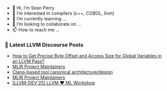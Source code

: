 - 👋 Hi, I’m Sean Perry
- 👀 I’m interested in compilers (c++, COBOL, llvm)
- 🌱 I’m currently learning ...
- 💞️ I’m looking to collaborate on ...
- 📫 How to reach me ...

<!---
s66perry/s66perry is a ✨ special ✨ repository because its `README.md` (this file) appears on your GitHub profile.
You can click the Preview link to take a look at your changes.
--->
### 📕 Latest LLVM Discourse Posts

<!-- DISCOURSE-LLVM:START -->
- [How to Get Precise Byte Offset and Access Size for Global Variables in an LLVM Pass?](https://discourse.llvm.org/t/how-to-get-precise-byte-offset-and-access-size-for-global-variables-in-an-llvm-pass/87576#post_1)
- [MLIR Project Maintainers](https://discourse.llvm.org/t/mlir-project-maintainers/87189#post_17)
- [Clang-based tool canonical architecture/design](https://discourse.llvm.org/t/clang-based-tool-canonical-architecture-design/87529#post_8)
- [MLIR Project Maintainers](https://discourse.llvm.org/t/mlir-project-maintainers/87189#post_16)
- [[LLVM-DEV&#39;25] LLVM :hearts: ML Workshop](https://discourse.llvm.org/t/llvm-dev25-llvm-ml-workshop/87488#post_2)
<!-- DISCOURSE-LLVM:END -->
